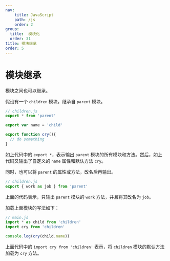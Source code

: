 ```yaml
---
nav:
    title: JavaScript
    path: /js
    order: 2
group:
  title:  模块化
  order: 31
title: 模块继承
order: 5
---
```


# 模块继承

模块之间也可以继承。

假设有一个 `children` 模块，继承自 `parent` 模块。

```js
// children.js
export * from 'parent'

export var name = 'child'

export function cry(){
  // do something
}
```

如上代码中的 `export *`，表示输出 `parent` 模块的所有模块和方法。然后，如上代码又输出了自定义的 `name` 属性和默认方法 `cry`。

同时，也可以将 `parent` 的属性或方法，改名后再输出。

```js
// children.js
export { work as job } from 'parent'
```

上面的代码表示，只输出 `parent` 模块的 `work` 方法，并且将其改名为 `job`。

加载上面模块的写法如下：

```js
// main.js
import * as child from 'children'
import cry from 'children'

console.log(cry(child.name))
```

上面代码中的 `import cry from 'children'` 表示，将 `children` 模块的默认方法加载为 `cry` 方法。

